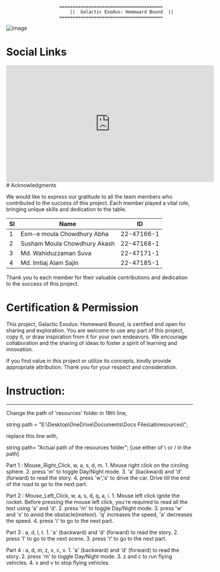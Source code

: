 						=======================================
	        				||  Galactic Exodus: Homeward Bound  ||
						=======================================
![image](https://github.com/Imtiaj-Sajin/opengl-galactic-exodus/assets/100506477/73ea2226-4ee8-412b-af83-91749ca8e6d4)

# Social Links
<iframe width="560" height="315" src="https://www.youtube.com/embed/D1DXTJp9y8o?si=v1XVr1wQV8_EU3m-" title="YouTube video player" frameborder="0" allow="accelerometer; autoplay; clipboard-write; encrypted-media; gyroscope; picture-in-picture; web-share" referrerpolicy="strict-origin-when-cross-origin" allowfullscreen></iframe>
# Acknowledgments

We would like to express our gratitude to all the team members who contributed to the success of this project. Each member played a vital role, bringing unique skills and dedication to the table.

| SI | Name                           | ID           |
|----|--------------------------------|--------------|
| 1  | Esm-e moula Chowdhury Abha    | 22-47166-1   |
| 2  | Susham Moula Chowdhury Akash  | 22-47168-1   |
| 3  | Md. Wahiduzzaman Suva         | 22-47171-1   |
| 4  | Md. Imtiaj Alam Sajin         | 22-47185-1   |


Thank you to each member for their valuable contributions and dedication to the success of this project.


# Certification & Permission

This project, Galactic Exodus: Homeward Bound, is certified and open for sharing and exploration. You are welcome to use any part of this project, copy it, or draw inspiration from it for your own endeavors. We encourage collaboration and the sharing of ideas to foster a spirit of learning and innovation.

If you find value in this project or utilize its concepts, kindly provide appropriate attribution. Thank you for your respect and consideration.











# Instruction:
_____________________________________________________________________________________________________________________________________________

Change the path of 'resources' folder in 18th line,

string path = "E:\\Desktop\\OneDrive\\Documents\\Docs Files\\ab\\resources\\";

replace this line with,

string path= "Actual path of the resources folder";                           [use either of \\ or / in the path]


Part 1 : Mouse_Right_Click, w, a, s, d, m.
	1. Mouse right click on the circling sphere. 
	2. press 'm' to toggle Day/Night mode.
	3. 'a' (backward) and 'd' (forward) to read the story.
	4. press 'w','s' to drive the car. Drive till the end of the road to go to the next part.

Part 2 : Mouse_Left_Click, w, a, s, d, q, a, i.
	1. Mouse left click ignite the rocket. Before pressing the mouse left click, you're required to read all the text using 'a' and 'd'. 
	2. press 'm' to toggle Day/Night mode.
	3. press 'w' and 's' to avoid the obstacle(meteor). 'q' increases the speed, 'a' decreases the speed.
	4. press 'i' to go to the next part.

Part 3 : a, d, l, t.
	1. 'a' (backward) and 'd' (forward) to read the story.
	2. press 'l' to go to the next scene.
	3. press 't' to go to the next part.

Part 4 : a, d, m, z, x, c, v.
	1. 'a' (backward) and 'd' (forward) to read the story.
	2. press 'm' to toggle Day/Night mode.
	3. z and c to run flying vehicles.
	4. x and v to stop flying vehicles.
